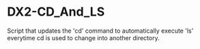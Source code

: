 # DX2-CD_And_LS
Script that updates the 'cd' command to automatically execute 'ls' everytime cd is used to change into another directory. 
